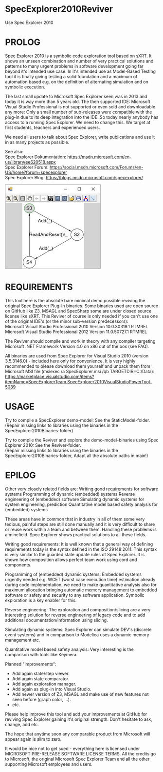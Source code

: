 # SpecExplorer2010Reviver
Use Spec Explorer 2010

PROLOG
======
Spec Explorer 2010 is a symbolic code exploration tool based on sXRT. It shows an unseen combination and number of very practical solutions and patterns to many urgent problems in software development going far beyond it's intended use case. In it's intended use as Model-Based Testing tool it is finally giving testing a solid foundation and a maximum of automation based e.g. on the definition of alternating simulation and on symbolic execution.

The last small update to Microsoft Spec Explorer seen was in 2013 and today it is way more than 5 years old. The then supported IDE: Microsoft Visual Studio Professional is not supported or even sold and downloadable any more: Only a small number of sub-releases were compatible with the plug-in due to its deep integration into the IDE. So today nearly anybody has access to a running Spec Explorer. We need to change this. We target at first students, teachers and experienced users.

We need all users to talk about Spec Explorer, write publications and use it in as many projects as possible.

See also: <br>
Spec Explorer Dokumentation: https://msdn.microsoft.com/en-us/library/ee620518.aspx <br>
Spec Explorer Forum: https://social.msdn.microsoft.com/Forums/en-US/home?forum=specexplorer <br>
Spec Explorer Blog: https://blogs.msdn.microsoft.com/specexplorer/


![Screenshot1](Images/Viewer.jpg)

REQUIREMENTS
======
This tool here is the absolute bare minimal demo possible reviving the original Spec Explorer Plug-In binaries.
Some binaries used are open source on GitHub like Z3, MSAGL and SpecSharp some are under closed source license like sXRT.  This Reviver of course is only needed if you can't use one of the original IDE's (or the minor sub-version predecessors): <br>
Microsoft Visual Studio Professional 2010 Version 10.0.30319.1 RTMREL<br>
Microsoft Visual Studio Professional 2012 Version 11.0.50727.1 RTMREL<br>

The Reviver should compile and work in theory with any compiler targeting 
Microsoft .NET Framework Version 4.0 on x86 out of the box (see FAQ).

All binaries are used from Spec Explorer for Visual Studio 2010 (version 3.5.3146.0) - included here only for convenience.
It is very highly recommended to please download them yourself and unpack them from Microsoft MSI file (msiexec /a SpecExplorer.msi /qb TARGETDIR=C:\Data\): <br>
https://marketplace.visualstudio.com/items?itemName=SpecExplorerTeam.SpecExplorer2010VisualStudioPowerTool-5089

USAGE
======
Try to compile a SpecExplorer demo-model: See the StaticModel-folder. <br>
(Repair missing links to libraries using the binaries in the SpecExplorer2010Binaries-folder)

Try to compile the Reviver and explore the demo-model-binaries using Spec Explorer 2010: See the Reviver-folder. <br>
(Repair missing links to libraries using the binaries in the SpecExplorer2010Binaries-folder,
Adapt all the absolute paths in main!)


EPILOG
======
Other very closely related fields are:
Writing good requirements for software systems
Programming of dynamic (embedded) systems
Reverse engineering of (embedded) software
Simulating dynamic systems for system engineering, prediction
Quantitative model based safety analysis for (embedded) systems

These areas have in common that in industry in all of them some very tedious, painful steps are still done manually and it is very difficult to share or reuse work within a team and between them.
Handling these problems is a minefield. Spec Explorer shows practical solutions to all these fields.

Writing good requirements:
It is well known that a general way of defining requirements today is the syntax defined in the ISO 29148:2011. 
This syntax is very similar to the guarded state update rules of Spec Explorer.
It is shown how composition allows perfect team work using cord and components.

Programming of (embedded) dynamic systems:
Embedded systems urgently needed e.g. WCET (worst case execution time) estimation already during code implementation, we need to make quantitative analysis also for maximum allocation bringing automatic memory management to embedded software or safety and security to any software application. Symbolic exploration is a key enabler for this.

Reverse engineering:
The exploration and composition/slicing are a very interesting solution for reverse engineering of legacy code and to add additional documentation/information using slicing.

Simulating dynamic systems:
Spec Explorer can simulate DEV's (discrete event systems) and in comparison to Modelica uses a dynamic memory management etc.

Quantitative model based safety analysis:
Very interesting is the comparison with tools like Keymera.

Planned "improvements":
* Add again state/step viewer.
* Add again state comparator.
* Add again exploration manager.
* Add again as plug-in into Visual Studio.
* Add newer version of Z3, MSAGL and make use of new features not seen before (graph color, ...).
* etc.

Please help improve this tool and add your improvements at GitHub for reviving Spec Explorer gaining it's original strength. Don't hesitate to ask, change, add etc.

The hope that anytime soon any comparable product from Microsoft will appear again is slim to zero. 

It would be nice not to get sued - everything here is licensed under MICROSOFT PRE-RELEASE SOFTWARE LICENSE TERMS. 
All the credits go to Microsoft, the original Microsoft Spec Explorer Team and all the other supporting Microsoft employees and users.
